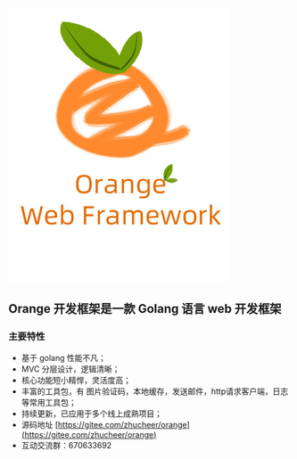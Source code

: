 ![](images/small.jpg)

## Orange 开发框架是一款 Golang 语言 web 开发框架

### 主要特性
- 基于 golang 性能不凡；
- MVC 分层设计，逻辑清晰；
- 核心功能短小精悍，灵活度高；
- 丰富的工具包，有 图片验证码，本地缓存，发送邮件，http请求客户端，日志 等常用工具包；
- 持续更新，已应用于多个线上成熟项目；
- 源码地址 [https://gitee.com/zhucheer/orange](https://gitee.com/zhucheer/orange)
- 互动交流群：670633692